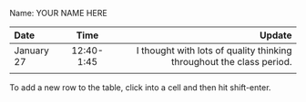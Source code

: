 Name: YOUR NAME HERE

| Date       |    Time    |                                                               Update |
|:-----------|:----------:|---------------------------------------------------------------------:|
| January 27 | 12:40-1:45 | I thought with lots of quality thinking throughout the class period. |
|            |            |                                                                      |


To add a new row to the table, click into a cell and then hit shift-enter.
